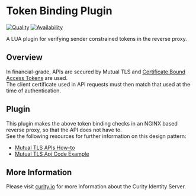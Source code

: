 # Token Binding Plugin

[![Quality](https://img.shields.io/badge/quality-experiment-red)](https://curity.io/resources/code-examples/status/)
[![Availability](https://img.shields.io/badge/availability-source-blue)](https://curity.io/resources/code-examples/status/)

A LUA plugin for verifying sender constrained tokens in the reverse proxy.

## Overview

In financial-grade, APIs are secured by Mutual TLS and [Certificate Bound Access Tokens](https://datatracker.ietf.org/doc/html/rfc8705) are used.\
The client certificate used in API requests must then match that used at the time of authentication.

## Plugin

This plugin makes the above token binding checks in an NGINX based reverse proxy, so that the API does not have to.\
See the following resources for further information on this design pattern:

- [Mutual TLS APIs How-to]()
- [Mutual TLS Api Code Example]()

## More Information

Please visit [curity.io](https://curity.io/) for more information about the Curity Identity Server.
